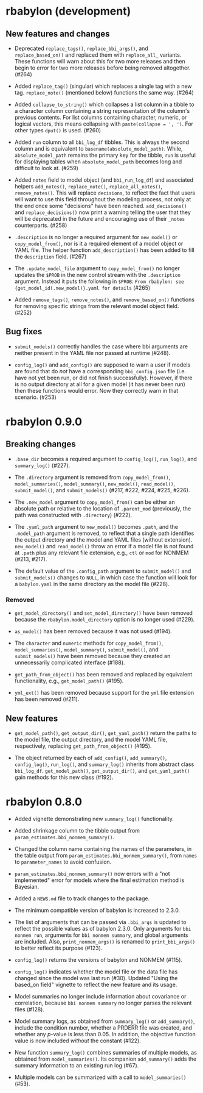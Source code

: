 # rbabylon (development)

## New features and changes

* Deprecated `replace_tags()`, `replace_bbi_args()`, and `replace_based_on()`
and replaced them with `replace_all_` variants. These functions will warn about
this for two more releases and then begin to error for two more releases before
being removed altogether. (#264)

* Added `replace_tag()` (singular) which replaces a single tag with a new tag.
`replace_note()` (mentioned below) functions the same way. (#264)

* Added `collapse_to_string()` which collapses a list column in a tibble to a
character column containing a string representation of the column's previous
contents. For list columns containing character, numeric, or logical vectors,
this means collapsing with `paste(collapse = ', ')`. For other types `dput()` is
used. (#260)

* Added `run` column to all `bbi_log_df` tibbles. This is always the second
column and is equivalent to `basename(absolute_model_path)`. While,
`absolute_model_path` remains the primary key for the tibble, `run` is useful
for displaying tables when `absolute_model_path` becomes long and difficult to
look at. (#259)

* Added `notes` field to model object (and `bbi_run_log_df`) and associated
helpers `add_notes()`, `replace_note()`, `replace_all_notes()`,
`remove_notes()`. This will replace `decisions`, to reflect the fact that users
will want to use this field throughout the modeling process, not only at the end
once some "decisions" have been reached. `add_decisions()` and
`replace_decisions()` now print a warning telling the user that they will be
deprecated in the future and encouraging use of their `_notes` counterparts.
(#258)
  
* `.description` is no longer a required argument for `new_model()` or
`copy_model_from()`, nor is it a required element of a model object or YAML
file. The helper function `add_description()` has been added to fill the
`description` field. (#267)

* The `.update_model_file` argument to `copy_model_from()` no longer updates the
`$PROB` in the new control stream with the `.description` argument. Instead it
puts the following in `$PROB`: `From rbabylon: see
{get_model_id(.new_model)}.yaml for details` (#265)

* Added `remove_tags()`, `remove_notes()`, and `remove_based_on()` functions for
removing specific strings from the relevant model object field. (#252)
  
## Bug fixes

* `submit_models()` correctly handles the case where bbi arguments are neither
  present in the YAML file nor passed at runtime (#248).

* `config_log()` and `add_config()` are supposed to warn a user if models are
found that do _not_ have a corresponding `bbi_config.json` file (i.e. have not
yet been run, or did not finish successfully). However, if there is no output
directory at all for a given model (it has never been run) then these functions
would error. Now they correctly warn in that scenario. (#253)

# rbabylon 0.9.0

## Breaking changes

* `.base_dir` becomes a required argument to `config_log()`, `run_log()`, and 
  `summary_log()` (#227).

* The `.directory` argument is removed from `copy_model_from()`, 
  `model_summaries()`, `model_summary()`, `new_model()`, `read_model()`, 
  `submit_model()`, and `submit_models()` (#217, #222, #224, #225, #226).
  
* The `.new_model` argument to `copy_model_from()` can be either an absolute 
  path or relative to the location of `.parent_mod` (previously, the path was 
  constructed with `.directory`) (#222).

* The `.yaml_path` argument to `new_model()` becomes `.path`, and the 
  `.model_path` argument is removed, to reflect that a single path identifies 
  the output directory and the model and YAML files (without extension). 
  `new_model()` and `read_model()` throw an error if a model file is not found
  at `.path` plus any relevant file extension, e.g., `ctl` or `mod` for NONMEM 
  (#213, #217).
  
* The default value of the `.config_path` argument to `submit_model()` and 
  `submit_models()` changes to `NULL`, in which case the function will look for
  a `babylon.yaml` in the same directory as the model file (#228).
  
### Removed

* `get_model_directory()` and `set_model_directory()` have been removed because
  the `rbabylon.model_directory` option is no longer used (#229).

* `as_model()` has been removed because it was not used (#194).

* The `character` and `numeric` methods for `copy_model_from()`, 
  `model_summaries()`, `model_summary()`, `submit_model()`, and 
  `submit_models()` have been removed because they created an unnecessarily 
  complicated interface (#188).
  
* `get_path_from_object()` has been removed and replaced by equivalent 
  functionality, e.g., `get_model_path()` (#195).

* `yml_ext()` has been removed because support for the `yml` file extension has 
  been removed (#211).

## New features

* `get_model_path()`, `get_output_dir()`, `get_yaml_path()` return the paths to 
  the model file, the output directory, and the model YAML file, respectively,
  replacing `get_path_from_object()` (#195).

* The object returned by each of `add_config()`, `add_summary()`, 
  `config_log()`, `run_log()`, and `summary_log()` inherits from abstract class
  `bbi_log_df`. `get_model_path()`, `get_output_dir()`, and `get_yaml_path()` 
  gain methods for this new class (#192).

# rbabylon 0.8.0

* Added vignette demonstrating new `summary_log()` functionality.

* Added shrinkage column to the tibble output from `param_estimates.bbi_nonmem_summary()`. 

* Changed the column name containing the names of the parameters, in the table output from `param_estimates.bbi_nonmem_summary()`, from `names` to `parameter_names` to avoid confusion.

* `param_estimates.bbi_nonmem_summary()` now errors with a "not implemented" error for 
  models where the final estimation method is Bayesian.

* Added a `NEWS.md` file to track changes to the package.

* The minimum compatible version of babylon is increased to 2.3.0. 

* The list of arguments that can be passed via `.bbi_args` is updated to reflect
  the possible values as of babylon 2.3.0. Only arguments for `bbi nonmem run`, 
  arguments for `bbi nonmem summary`, and global arguments are included. Also,
  `print_nonmem_args()` is renamed to `print_bbi_args()` to better reflect its 
  purpose (#123).
  
* `config_log()` returns the versions of babylon and NONMEM (#115).

* `config_log()` indicates whether the model file or the data file has changed
  since the model was last run (#30). Updated "Using the based_on field" vignette
  to reflect the new feature and its usage.
  
* Model summaries no longer include information about covariance or correlation,
  because `bbi nonmem summary` no longer parses the relevant files (#128).
  
* Model summary logs, as obtained from `summary_log()` or `add_summary()`, 
  include the condition number, whether a PRDERR file was created, and whether
  any _p_-value is less than 0.05. In addition, the objective function value is
  now included _without_ the constant (#122).
  
* New function `summary_log()` combines summaries of multiple models, as 
  obtained from `model_summaries()`. Its companion `add_summary()` adds the
  summary information to an existing run log (#67).

* Multiple models can be summarized with a call to `model_summaries()` (#53).

